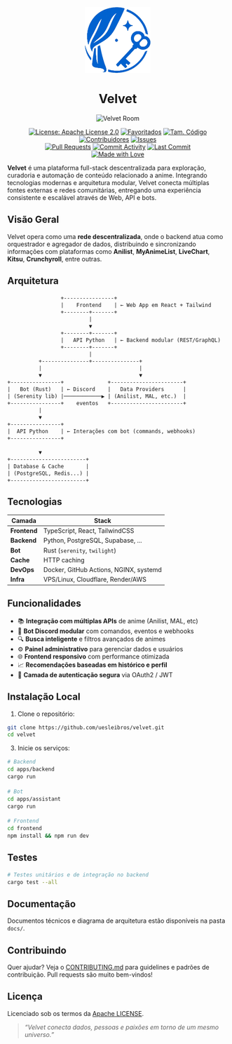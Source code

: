 <div align="center">

  <img src="/assets/logo.png" width="150" height="150" />

  # Velvet

  ![Velvet Room](https://count.getloli.com/get/@velvetroom?theme=original-new)

  [![License: Apache License 2.0](https://img.shields.io/badge/license-Apache%20License%202.0-blue?style=flat-square)](https://www.apache.org/licenses/LICENSE-2.0)
  [![Favoritados](https://img.shields.io/github/stars/uesleibros/velvet?style=flat-square)](https://github.com/uesleibros/velvet/stargazers)
  [![Tam. Código](https://img.shields.io/github/languages/code-size/uesleibros/velvet?style=flat-square)](https://github.com/uesleibros/velvet)
  [![Contribuidores](https://img.shields.io/github/contributors/uesleibros/velvet?style=flat-square)](https://github.com/uesleibros/velvet/graphs/contributors)
  [![Issues](https://img.shields.io/github/issues/uesleibros/velvet?style=flat-square)](https://github.com/uesleibros/velvet/issues) \
  [![Pull Requests](https://img.shields.io/github/issues-pr/uesleibros/velvet?style=flat-square)](https://github.com/uesleibros/velvet/pulls)
  [![Commit Activity](https://img.shields.io/github/commit-activity/t/uesleibros/velvet?style=flat-square)](https://github.com/uesleibros/velvet/commits/main)
  [![Last Commit](https://img.shields.io/github/last-commit/uesleibros/velvet?style=flat-square)](https://github.com/uesleibros/velvet/commits/main) \
  [![Made with Love](https://img.shields.io/badge/feito%20com-amor-pink?style=flat-square)](https://github.com/uesleibros/velvet/graphs/contributors)

</div>

**Velvet** é uma plataforma full-stack descentralizada para exploração, curadoria e automação de conteúdo relacionado a anime. Integrando tecnologias modernas e arquitetura modular, Velvet conecta múltiplas fontes externas e redes comunitárias, entregando uma experiência consistente e escalável através de Web, API e bots.

## Visão Geral

Velvet opera como uma **rede descentralizada**, onde o backend atua como orquestrador e agregador de dados, distribuindo e sincronizando informações com plataformas como **Anilist**, **MyAnimeList**, **LiveChart**, **Kitsu**, **Crunchyroll**, entre outras.

## Arquitetura

```text
                 +----------------+
                 |    Frontend    | ← Web App em React + Tailwind
                 +--------+-------+
                          |
                          ▼
                 +--------+-------+
                 |   API Python   | ← Backend modular (REST/GraphQL)
                 +--------+-------+
                          |
          +---------------+---------------+
          |                               |
          ▼                               ▼
+----------------+              +-----------------------+
|   Bot (Rust)   | ← Discord    |   Data Providers      |
| (Serenity lib) |────────────▶ | (Anilist, MAL, etc.)  |
+----------------+    eventos   +-----------------------+
          |
          ▼
+----------------+
|  API Python    | ← Interações com bot (commands, webhooks)
+----------------+

          ▼
+------------------------+
| Database & Cache       |
| (PostgreSQL, Redis...) |
+------------------------+
```

## Tecnologias

| Camada       | Stack                                  |
| ------------ | -------------------------------------- |
| **Frontend** | TypeScript, React, TailwindCSS         |
| **Backend**  | Python, PostgreSQL, Supabase, ...      |
| **Bot**      | Rust (`serenity`, `twilight`)          |
| **Cache**    | HTTP caching                           |
| **DevOps**   | Docker, GitHub Actions, NGINX, systemd |
| **Infra**    | VPS/Linux, Cloudflare, Render/AWS      |

## Funcionalidades

* 📚 **Integração com múltiplas APIs** de anime (Anilist, MAL, etc)
* 💬 **Bot Discord modular** com comandos, eventos e webhooks
* 🔍 **Busca inteligente** e filtros avançados de animes
* ⚙️ **Painel administrativo** para gerenciar dados e usuários
* 🌐 **Frontend responsivo** com performance otimizada
* 📈 **Recomendações baseadas em histórico e perfil**
* 🔐 **Camada de autenticação segura** via OAuth2 / JWT

## Instalação Local

1. Clone o repositório:

```bash
git clone https://github.com/uesleibros/velvet.git
cd velvet
```

3. Inicie os serviços:

```bash
# Backend
cd apps/backend
cargo run

# Bot
cd apps/assistant
cargo run

# Frontend
cd frontend
npm install && npm run dev
```

## Testes

```bash
# Testes unitários e de integração no backend
cargo test --all
```

## Documentação

Documentos técnicos e diagrama de arquitetura estão disponíveis na pasta `docs/`.

## Contribuindo

Quer ajudar? Veja o [CONTRIBUTING.md](CONTRIBUTING.md) para guidelines e padrões de contribuição. Pull requests são muito bem-vindos!

## Licença

Licenciado sob os termos da [Apache LICENSE](LICENSE).

> *“Velvet conecta dados, pessoas e paixões em torno de um mesmo universo.”*
